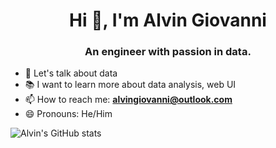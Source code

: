 <h1 align="center">Hi 👋, I'm Alvin Giovanni </h1>
<h3 align="center">An engineer with passion in data.</h3>

- 💬 Let's talk about data
- 📚 I want to learn more about data analysis, web UI
- 📫 How to reach me: **alvingiovanni@outlook.com**
- 😄 Pronouns: He/Him

![Alvin's GitHub stats](https://github-readme-stats.vercel.app/api?username=alvingiovanni&show_icons=true&theme=discord_old_blurple)



<!--
![Top Langs](https://github-readme-stats.vercel.app/api/top-langs/?username=anuraghazra&layout=compact&theme=discord_old_blurple)

**alvingiovanni/alvingiovanni** is a ✨ _special_ ✨ repository because its `README.md` (this file) appears on your GitHub profile.

Here are some ideas to get you started:

- 🔭 I’m currently working on ...
- 🌱 I’m currently learning ...
- 👯 I’m looking to collaborate on ...
- 🤔 I’m looking for help with ...
- 💬 Ask me about ...
- 📫 How to reach me: ...
- 😄 Pronouns: ...
- ⚡ Fun fact: ...
-->
